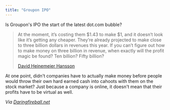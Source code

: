 ```yaml
---
title: "Groupon IPO"
---
```

<p>Is Groupon's IPO the start of the latest dot.com bubble?</p>
<blockquote><p>At the moment, it’s costing them $1.43 to make $1, and it doesn’t look like it’s getting any cheaper. They’re already projected to make close to three billion dollars in revenues this year. If you can’t figure out how to make money on three billion in revenue, when exactly will the profit magic be found? Ten billion? Fifty billion?</p>
<p><a href="https://shortlogic.tumblr.com/post/6142108636/groupon-ipo-pass-on-this-deal">David Heinemeier Hansson</a></p></blockquote>
<p>At one point, didn't companies have to actually make money before people would throw their own hard earned cash into cahoots with them on the stock market? Just because a company is online, it doesn't mean that their profits have to be virtual as well.</p>
<p><em>Via <a href="https://daringfireball.net/linked/2011/06/03/dhh-groupon">Daringfireball.net</a></em></p>
